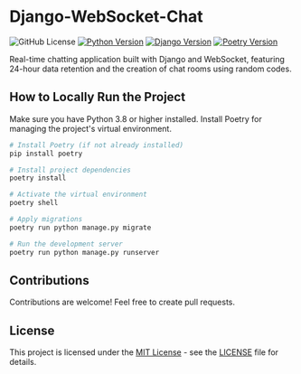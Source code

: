 # Django-WebSocket-Chat

![GitHub License](https://img.shields.io/github/license/n4-t3/websocket?style=for-the-badge&color=blue)
[![Python Version](https://img.shields.io/badge/python-3.11-blue?style=for-the-badge&logo=python&color=blue)](https://www.python.org/downloads/release/python-311/)
[![Django Version](https://img.shields.io/badge/django-5.0.1-green?style=for-the-badge&logo=django&color=green)](https://docs.djangoproject.com/en/5.0/releases/5.0.1/)
[![Poetry Version](https://img.shields.io/badge/poetry-1.7.1-purple?style=for-the-badge&logo=poetry&color=purple)](https://python-poetry.org/docs/)

Real-time chatting application built with Django and WebSocket, featuring 24-hour data retention and the creation of chat rooms using random codes.

## How to Locally Run the Project

Make sure you have Python 3.8 or higher installed. Install Poetry for managing the project's virtual environment.

```bash
# Install Poetry (if not already installed)
pip install poetry

# Install project dependencies
poetry install

# Activate the virtual environment
poetry shell

# Apply migrations
poetry run python manage.py migrate

# Run the development server
poetry run python manage.py runserver

```

## Contributions

Contributions are welcome! Feel free to create pull requests. 

## License

This project is licensed under the [MIT License](LICENSE) - see the [LICENSE](LICENSE) file for details.

